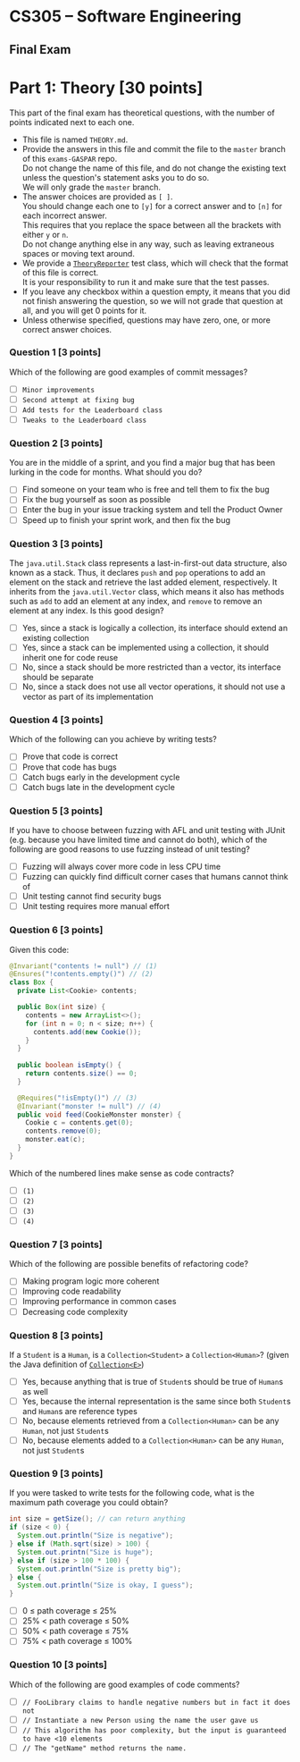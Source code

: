 # CS305 – Software Engineering
## Final Exam

# Part 1: Theory [30 points]

This part of the final exam has theoretical questions, with the number of points indicated next to each one.

- This file is named `THEORY.md`.
- Provide the answers in this file and commit the file to the `master` branch of this `exams-GASPAR` repo.  
  Do not change the name of this file, and do not change the existing text unless the question's statement asks you to do so.  
  We will only grade the `master` branch.
- The answer choices are provided as `[ ]`.  
  You should change each one to `[y]` for a correct answer and to `[n]` for each incorrect answer.  
  This requires that you replace the space between all the brackets with either `y` or `n`.  
  Do not change anything else in any way, such as leaving extraneous spaces or moving text around.
- We provide a [`TheoryReporter`](src/test/java/ch/epfl/sweng/tests/TheoryReporter.java) test class, which will check that the format of this file is correct.  
  It is your responsibility to run it and make sure that the test passes.
- If you leave any checkbox within a question empty, it means that you did not finish answering the question, so we will not grade that question at all, and you will get 0 points for it.
- Unless otherwise specified, questions may have zero, one, or more correct answer choices.

### Question 1 [3 points]
Which of the following are good examples of commit messages?

- [ ] `Minor improvements`
- [ ] `Second attempt at fixing bug`
- [ ] `Add tests for the Leaderboard class`
- [ ] `Tweaks to the Leaderboard class`

### Question 2 [3 points]
You are in the middle of a sprint, and you find a major bug that has been lurking in the code for months.
What should you do?

- [ ] Find someone on your team who is free and tell them to fix the bug
- [ ] Fix the bug yourself as soon as possible
- [ ] Enter the bug in your issue tracking system and tell the Product Owner
- [ ] Speed up to finish your sprint work, and then fix the bug

### Question 3 [3 points]
The `java.util.Stack` class represents a last-in-first-out data structure, also known as a stack.
Thus, it declares `push` and `pop` operations to add an element on the stack and retrieve the last added element, respectively.
It inherits from the `java.util.Vector` class, which means it also has methods such as `add` to add an element at any index, and `remove` to remove an element at any index.
Is this good design?

- [ ] Yes, since a stack is logically a collection, its interface should extend an existing collection
- [ ] Yes, since a stack can be implemented using a collection, it should inherit one for code reuse
- [ ] No, since a stack should be more restricted than a vector, its interface should be separate
- [ ] No, since a stack does not use all vector operations, it should not use a vector as part of its implementation

### Question 4 [3 points]
Which of the following can you achieve by writing tests?

- [ ] Prove that code is correct
- [ ] Prove that code has bugs
- [ ] Catch bugs early in the development cycle
- [ ] Catch bugs late in the development cycle

### Question 5 [3 points]
If you have to choose between fuzzing with AFL and unit testing with JUnit (e.g. because you have limited time and cannot do both), which of the following are good reasons to use fuzzing instead of unit testing?

- [ ] Fuzzing will always cover more code in less CPU time
- [ ] Fuzzing can quickly find difficult corner cases that humans cannot think of
- [ ] Unit testing cannot find security bugs
- [ ] Unit testing requires more manual effort

### Question 6 [3 points]
Given this code:

```java
@Invariant("contents != null") // (1)
@Ensures("!contents.empty()") // (2)
class Box {
  private List<Cookie> contents;

  public Box(int size) {
    contents = new ArrayList<>();
    for (int n = 0; n < size; n++) {
      contents.add(new Cookie());
    }
  }
  
  public boolean isEmpty() {
    return contents.size() == 0;
  }

  @Requires("!isEmpty()") // (3)
  @Invariant("monster != null") // (4)
  public void feed(CookieMonster monster) {
    Cookie c = contents.get(0);
    contents.remove(0);
    monster.eat(c);
  }
}
```

Which of the numbered lines make sense as code contracts?

- [ ] `(1)`
- [ ] `(2)`
- [ ] `(3)`
- [ ] `(4)`

### Question 7 [3 points]
Which of the following are possible benefits of refactoring code?

- [ ] Making program logic more coherent
- [ ] Improving code readability
- [ ] Improving performance in common cases
- [ ] Decreasing code complexity

### Question 8 [3 points]
If a `Student` is a `Human`, is a `Collection<Student>` a `Collection<Human>`? (given the Java definition of [`Collection<E>`](https://docs.oracle.com/javase/8/docs/api/java/util/Collection.html))

- [ ] Yes, because anything that is true of `Student`s should be true of `Human`s as well
- [ ] Yes, because the internal representation is the same since both `Student`s and `Human`s are reference types
- [ ] No, because elements retrieved from a `Collection<Human>` can be any `Human`, not just `Student`s
- [ ] No, because elements added to a `Collection<Human>` can be any `Human`, not just `Student`s

### Question 9 [3 points]
If you were tasked to write tests for the following code, what is the maximum path coverage you could obtain?

```java
int size = getSize(); // can return anything
if (size < 0) {
  System.out.println("Size is negative");
} else if (Math.sqrt(size) > 100) {
  System.out.printn("Size is huge");
} else if (size > 100 * 100) {
  System.out.println("Size is pretty big");
} else {
  System.out.println("Size is okay, I guess");
}
```

- [ ] 0 ≤ path coverage ≤ 25%
- [ ] 25% < path coverage ≤ 50%
- [ ] 50% < path coverage ≤ 75%
- [ ] 75% < path coverage ≤ 100%

### Question 10 [3 points]
Which of the following are good examples of code comments?

- [ ] `// FooLibrary claims to handle negative numbers but in fact it does not`
- [ ] `// Instantiate a new Person using the name the user gave us`
- [ ] `// This algorithm has poor complexity, but the input is guaranteed to have <10 elements`
- [ ] `// The "getName" method returns the name.`
